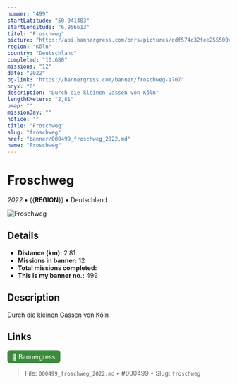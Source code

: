 ```yaml
---
nummer: "499"
startLatitude: "50,941403"
startLongitude: "6,956613"
titel: "Froschweg"
picture: "https://api.bannergress.com/bnrs/pictures/cdf574c32fee255500e271027605b243"
region: "Köln"
country: "Deutschland"
completed: "10.680"
missions: "12"
date: "2022"
bg-link: "https://bannergress.com/banner/froschweg-a707"
onyx: "0"
description: "Durch die kleinen Gassen von Köln"
lengthKMeters: "2,81"
umap: ""
missionDay: ""
notice: ""
title: "Froschweg"
slug: "froschweg"
href: "banner/000499_froschweg_2022.md"
name: "Froschweg"
---
```

# Froschweg

*2022* • {{__REGION__}} • Deutschland

![Froschweg](https://api.bannergress.com/bnrs/pictures/cdf574c32fee255500e271027605b243)



## Details
- **Distance (km):** 2.81
- **Missions in banner:** 12
- **Total missions completed:** 
- **This is my banner no.:** 499



## Description
Durch die kleinen Gassen von Köln



## Links
<a href="https://bannergress.com/banner/froschweg-a707" target="_blank" style="display:inline-block;margin-right:8px;padding:6px 12px;background:#3c8b3c;color:#fff;text-decoration:none;border-radius:6px;">🔗 Bannergress</a>



> File: `000499_froschweg_2022.md` • #000499 • Slug: `froschweg`
